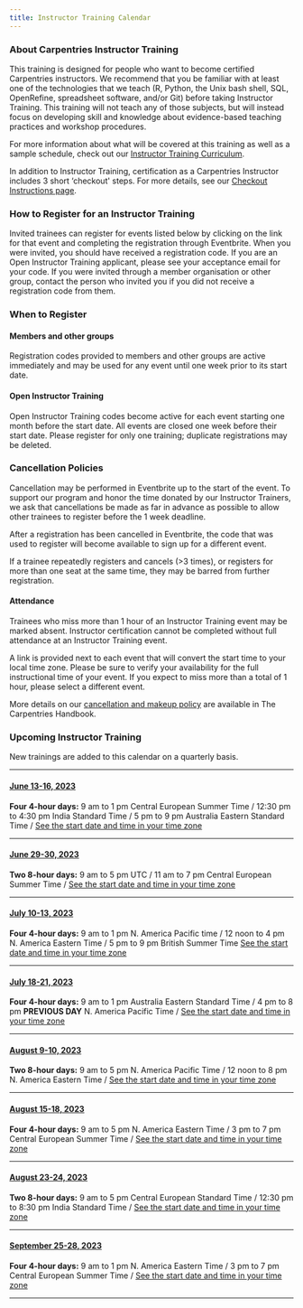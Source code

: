 ```yaml
---
title: Instructor Training Calendar
---
```


### About Carpentries Instructor Training

This training is designed for people who want to become certified Carpentries instructors. We recommend that you be familiar with at least one of the technologies that we teach (R, Python, the Unix bash shell, SQL, OpenRefine, spreadsheet software, and/or Git) before taking Instructor Training. This training will not teach any of those subjects, but will instead focus on developing skill and knowledge about evidence-based teaching practices and workshop procedures.

For more information about what will be covered at this training as well as a sample schedule, check out our [Instructor Training Curriculum](https://carpentries.github.io/instructor-training/).

In addition to Instructor Training, certification as a Carpentries Instructor includes 3 short ‘checkout' steps. For more details, see our [Checkout Instructions page](https://carpentries.github.io/instructor-training/checkout).

### How to Register for an Instructor Training

Invited trainees can register for events listed below by clicking on the link for that event and completing the registration through Eventbrite. When you were invited, you should have received a registration code. If you are an Open Instructor Training applicant, please see your acceptance email for your code. If you were invited through a member organisation or other group, contact the person who invited you if you did not receive a registration code from them.

### When to Register

#### Members and other groups

Registration codes provided to members and other groups are active immediately and may be used for any event until one week prior to its start date.

#### Open Instructor Training

Open Instructor Training codes become active for each event starting one month before the start date. All events are closed one week before their start date. Please register for only one training; duplicate registrations may be deleted.

### Cancellation Policies

Cancellation may be performed in Eventbrite up to the start of the event. To support our program and honor the time donated by our Instructor Trainers, we ask that cancellations be made as far in advance as possible to allow other trainees to register before the 1 week deadline.

After a registration has been cancelled in Eventbrite, the code that was used to register will become available to sign up for a different event.

If a trainee repeatedly registers and cancels (>3 times), or registers for more than one seat at the same time, they may be barred from further registration.

#### Attendance

Trainees who miss more than 1 hour of an Instructor Training event may be marked absent. Instructor certification cannot be completed without full attendance at an Instructor Training event.

A link is provided next to each event that will convert the start time to your local time zone. Please be sure to verify your availability for the full instructional time of your event. If you expect to miss more than a total of 1 hour, please select a different event.

More details on our [cancellation and makeup policy](https://docs.carpentries.org/topic_folders/instructor_training/cancellations_and_makeups.html) are available in The Carpentries Handbook.

### Upcoming Instructor Training

New trainings are added to this calendar on a quarterly basis.

<hr>

#### [June 13-16, 2023](https://www.eventbrite.com/e/online-instructor-training-june-13-16-2023-tickets-568451201847)

**Four 4-hour days:** 9 am to 1 pm Central European Summer Time / 12:30 pm to 4:30 pm India Standard Time / 5 pm to 9 pm Australia Eastern Standard Time / [See the start date and time in your time zone](https://www.timeanddate.com/worldclock/fixedtime.html?msg=Instructor+Training+Event&iso=20230613T09&p1=195&ah=4)

<hr>

#### [June 29-30, 2023](https://www.eventbrite.com/e/online-instructor-training-june-29-30-2023-tickets-568452846767)

**Two 8-hour days:** 9 am to 5 pm UTC / 11 am to 7 pm Central European Summer Time / [See the start date and time in your time zone](https://www.timeanddate.com/worldclock/fixedtime.html?msg=Instructor+Training+Event&iso=20230629T09&p1=1440&ah=8)

<hr>

#### [July 10-13, 2023](https://www.eventbrite.com/e/online-instructor-training-july-10-13-2023-tickets-649114588207)

**Four 4-hour days:**  9 am to 1 pm N. America Pacific time / 12 noon to 4 pm N. America Eastern Time / 5 pm to 9 pm British Summer Time [See the start date and time in your time zone](https://www.timeanddate.com/worldclock/fixedtime.html?msg=Instructor+Training+Event&iso=20230710T09&p1=137&ah=4)

<hr>

#### [July 18-21, 2023](https://www.eventbrite.com/e/online-instructor-training-july-18-21-tickets-649118951257)

**Four 4-hour days:**  9 am to 1 pm Australia Eastern Standard Time / 4 pm to 8 pm **PREVIOUS DAY** N. America Pacific Time /  [See the start date and time in your time zone](https://www.timeanddate.com/worldclock/fixedtime.html?msg=Instructor+Training+Event&iso=20230718T09&p1=152&ah=4)

<hr>

#### [August 9-10, 2023](https://www.eventbrite.com/e/online-instructor-training-august-9-10-2023-tickets-51973278475)

**Two 8-hour days:**  9 am to 5 pm N. America Pacific Time / 12 noon to 8 pm N. America Eastern Time /  [See the start date and time in your time zone](https://www.timeanddate.com/worldclock/fixedtime.html?msg=Instructor+Training+Event&iso=20230815T09&p1=%3A&ah=8)

<hr>

#### [August 15-18, 2023](https://www.eventbrite.com/e/online-instructor-training-august-15-18-2023-tickets-649135079497)

**Four 4-hour days:**  9 am to 5 pm N. America Eastern Time / 3 pm to 7 pm Central European Summer Time /  [See the start date and time in your time zone](https://www.timeanddate.com/worldclock/fixedtime.html?msg=Instructor+Training+Event&iso=20230815T09&p1=%3A&ah=8)

<hr>

#### [August 23-24, 2023](https://www.eventbrite.com/e/online-instructor-training-august-23-24-2023-tickets-649138620087)

**Two 8-hour days:** 9 am to 5 pm Central European Standard Time / 12:30 pm to 8:30 pm India Standard Time / [See the start date and time in your time zone](https://www.timeanddate.com/worldclock/fixedtime.html?msg=Instructor+Training+Event&iso=20230823T09&p1=187&ah=8)

<hr>

#### [September 25-28, 2023](https://www.eventbrite.com/e/online-instructor-training-september-25-28-2023-tickets-649140816657)

**Four 4-hour days:**  9 am to 1 pm N. America Eastern Time / 3 pm to 7 pm Central European Summer Time / [See the start date and time in your time zone](https://www.timeanddate.com/worldclock/fixedtime.html?msg=Instructor+Training+Event&iso=20230919T09&p1=77&ah=4)

<hr>
